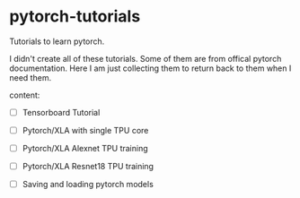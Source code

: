 # pytorch-tutorials
Tutorials to learn pytorch.

I didn't create all of these tutorials. Some of them are from offical pytorch documentation. Here I am just collecting them to return back to them when I need them. 

content:
- [ ] Tensorboard Tutorial
- [ ] Pytorch/XLA with single TPU core
- [ ] Pytorch/XLA Alexnet TPU training
- [ ] Pytorch/XLA Resnet18 TPU training
- [ ] Saving and loading pytorch models


